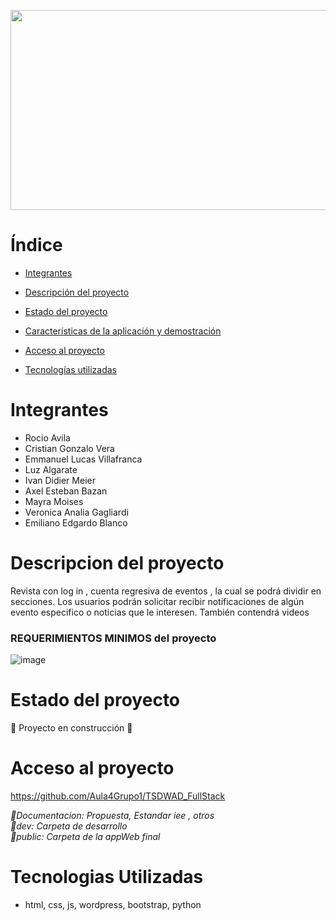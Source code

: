<p> <img align"right" src = "https://github.com/Aula4Grupo1/TSDWAD_FullStack/blob/main/Documentacion/GIFT/Presentaci%C3%B3n1.gif" width = "1000" height ="320" </p>

# Índice

* [Integrantes](#Integrantes)

* [Descripción del proyecto](#Descripción-del-proyecto)

* [Estado del proyecto](#Estado-del-proyecto)

* [Características de la aplicación y demostración](#Características-de-la-aplicación-y-demostración)

* [Acceso al proyecto](#acceso-proyecto)

* [Tecnologías utilizadas](#tecnologías-utilizadas)


# Integrantes

* Rocio Avila  
* Cristian Gonzalo Vera
* Emmanuel Lucas Villafranca
* Luz Algarate
* Ivan Didier Meier
* Axel Esteban Bazan
* Mayra Moises
* Veronica Analia Gagliardi
* Emiliano Edgardo Blanco

# Descripcion del proyecto

Revista con log in , cuenta regresiva de eventos , la cual se podrá dividir en secciones. Los usuarios podrán solicitar recibir notificaciones de algún evento especifico o noticias que le interesen. También contendrá videos 

### REQUERIMIENTOS MINIMOS del proyecto
![image](https://user-images.githubusercontent.com/84986194/190917768-3c378381-91f9-4dd2-b449-c44fb0710df2.png)


# Estado del proyecto

:construction: Proyecto en construcción :construction:

# Acceso al proyecto 

 https://github.com/Aula4Grupo1/TSDWAD_FullStack
 
 <em> 📁Documentacion:  Propuesta, Estandar iee , otros                                                            
      📁dev:            Carpeta de desarrollo                                                                           
      📁public:         Carpeta de la appWeb final                                                      
</em>

# Tecnologias Utilizadas
* html, css, js, wordpress, bootstrap, python


